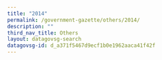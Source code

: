 ```yaml
---
title: "2014"
permalink: /government-gazette/others/2014/
description: ""
third_nav_title: Others
layout: datagovsg-search
datagovsg-id: d_a371f5467d9ecf1b0e1962aaca41f42f
---
```

